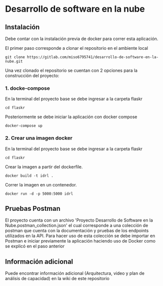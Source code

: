 # Desarrollo de software en la nube



## Instalación

Debe contar con la instalación previa de docker para correr esta aplicación.

El primer paso corresponde a clonar el repositorio en el ambiente local

`git clone https://gitlab.com/miso6795741/desarrollo-de-software-en-la-nube.git`

Una vez clonado el repositorio se cuentan con 2 opciones para la construcción del proyecto:
### 1. docke-compose
En la terminal del proyecto base se debe ingresar a la carpeta flaskr

`cd flaskr`

Posteriormente se debe iniciar la aplicación con docker compose

`docker-compose up`

### 2. Crear una imagen docker
En la terminal del proyecto base se debe ingresar a la carpeta flaskr

`cd flaskr`

Crear la imagen a partir del dockerfile.

`docker build -t idrl .`

Correr la imagen en un contenedor.

`docker run -d -p 5000:5000 idrl`

## Pruebas Postman

El proyecto cuenta con un archivo 'Proyecto Desarrollo de Software en la Nube.postman_collection.json' el cual corresponde a una colección de postman que cuenta con la documentación y pruebas de los endpoints utilizados en la API. Para hacer uso de esta colección se debe importar en Postman e iniciar previamente la aplicación haciendo uso de Docker como se explicó en el paso anterior

## Información adicional

Puede encontrar información adicional (Arquitectura, video y plan de análisis de capacidad) en la wiki de este repositorio
